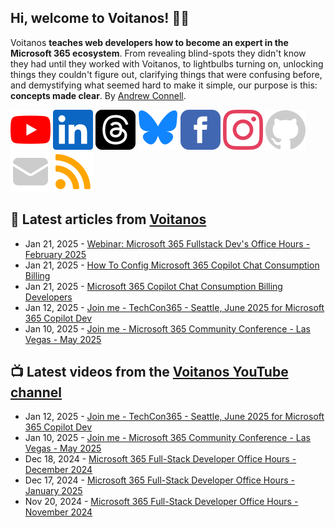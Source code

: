 ## Hi, welcome to Voitanos! 👋🏼

Voitanos **teaches web developers how to become an expert in the Microsoft 365 ecosystem**. From revealing blind-spots they didn't know they had until they worked with Voitanos, to lightbulbs turning on, unlocking things they couldn't figure out, clarifying things that were confusing before, and demystifying what seemed hard to make it simple, our purpose is this: **concepts made clear**. By [Andrew Connell](https://www.voitanos.io/pages/about-andrew).

[![](https://raw.githubusercontent.com/Voitanos/.github/main/images/youtube.svg)](http://voitanos.social/youtube) [![](https://raw.githubusercontent.com/Voitanos/.github/main/images/linkedin.svg)](http://voitanos.social/linkedin) [![](https://raw.githubusercontent.com/Voitanos/.github/main/images/threads.svg)](http://voitanos.social/threads) [![](https://raw.githubusercontent.com/Voitanos/.github/main/images/bluesky.svg)](http://voitanos.social/bluesky) [![](https://raw.githubusercontent.com/Voitanos/.github/main/images/facebook.svg)](http://voitanos.social/facebook) [![](https://raw.githubusercontent.com/Voitanos/.github/main/images/instagram.svg)](http://voitanos.social/instagram) [![](https://raw.githubusercontent.com/Voitanos/.github/main/images/github.svg)](http://voitanos.social/github) [![](https://raw.githubusercontent.com/Voitanos/.github/main/images/mail.svg)](https://www.voitanos.io/newsletter) [![](https://raw.githubusercontent.com/Voitanos/.github/main/images/rss.svg)](https://www.voitanos.io/blog)

## 📙 Latest articles from [Voitanos](https://www.voitanos.io/blog)
<!-- VOITANOSBLOG-POST-LIST:START -->
- Jan 21, 2025 - [Webinar: Microsoft 365 Fullstack Dev&#39;s Office Hours - February 2025](https://www.voitanos.io/webinars/microsoft-365-full-stack-office-hours-2025-02-february/?utm_medium=rss&utm_source=voitanos.io)
- Jan 21, 2025 - [How To Config Microsoft 365 Copilot Chat Consumption Billing](https://www.voitanos.io/blog/microsoft-365-copilot-chat-consumption-billing-howto-configure/?utm_medium=rss&utm_source=voitanos.io)
- Jan 21, 2025 - [Microsoft 365 Copilot Chat Consumption Billing Developers](https://www.voitanos.io/blog/microsoft-365-copilot-chat-consumption-billing-developers/?utm_medium=rss&utm_source=voitanos.io)
- Jan 12, 2025 - [Join me - TechCon365 - Seattle, June 2025 for Microsoft 365 Copilot Dev](https://www.voitanos.io/blog/joinme-techcon365-seattle-2025/?utm_medium=rss&utm_source=voitanos.io)
- Jan 10, 2025 - [Join me - Microsoft 365 Community Conference - Las Vegas - May 2025](https://www.voitanos.io/blog/joinme-m365conf-lasvegas-2025/?utm_medium=rss&utm_source=voitanos.io)<!-- VOITANOSBLOG-POST-LIST:END -->

## 📺 Latest videos from the [Voitanos YouTube channel](https://www.youtube.com/voitanosio)
<!-- VOITANOSYOUTUBE-POST-LIST:START -->
- Jan 12, 2025 - [Join me - TechCon365 - Seattle, June 2025 for Microsoft 365 Copilot Dev](https://www.youtube.com/watch?v=F0Qle2C7k1w)
- Jan 10, 2025 - [Join me - Microsoft 365 Community Conference - Las Vegas - May 2025](https://www.youtube.com/watch?v=wLpckx1n6Qk)
- Dec 18, 2024 - [Microsoft 365 Full-Stack Developer Office Hours - December 2024](https://www.youtube.com/watch?v=fzhHWOWRm1I)
- Dec 17, 2024 - [Microsoft 365 Full-Stack Developer Office Hours - January 2025](https://www.youtube.com/watch?v=-DrtX3USgEs)
- Nov 20, 2024 - [Microsoft 365 Full-Stack Developer Office Hours - November 2024](https://www.youtube.com/watch?v=aSPEOMH7ntc)<!-- VOITANOSYOUTUBE-POST-LIST:END -->
